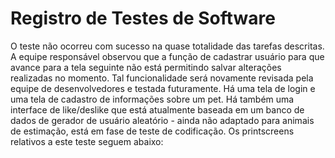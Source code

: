 # Registro de Testes de Software

O teste não ocorreu com sucesso na quase totalidade das tarefas descritas. A equipe responsável observou que a função de cadastrar usuário para que avance para a tela seguinte não está permitindo salvar alterações realizadas no momento. Tal funcionalidade será novamente revisada pela equipe de desenvolvedores e testada futuramente. Há uma tela de login e uma tela de cadastro de informações sobre um pet. Há também uma interface de like/deslike que está atualmente baseada em um banco de dados de gerador de usuário aleatório - ainda não adaptado para animais de estimação, está em fase de teste de codificação. Os printscreens relativos a este teste seguem abaixo:

